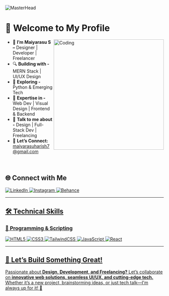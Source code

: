 ![MasterHead](https://i.pinimg.com/originals/ca/26/2e/ca262e0354eea311c41134c3e4bc3bc2.gif)

# 👋 Welcome to My Profile  

<img align="right" alt="Coding" width="350" src="https://user-images.githubusercontent.com/55389276/140866485-8fb1c876-9a8f-4d6a-98dc-08c4981eaf70.gif">


- 🚀 **I’m Maiyarasu S –** Designer | Developer | Freelancer
- 🔍 **Building with -** MERN Stack | UI/UX Design  
- 📖 **Exploring -**  Python & Emerging Tech
- 🎯 **Expertise in -** Web Dev | Visual Design | Frontend & Backend
- 💬 **Talk to me about -** Design | Full-Stack Dev | Freelancing  
- 📩 **Let’s Connect:** maiyarasuharish7@gmail.com
  <br><br><br>



 
## 🌐 Connect with Me
<a href="https://linkedin.com/in/maiyarasu" target="_blank">
    <img src="https://img.shields.io/badge/LinkedIn-0A66C2?style=for-the-badge&logo=LinkedIn&logoColor=white" alt="LinkedIn" />
</a>
<a href="https://www.instagram.com/maiyarasuu/" target="_blank">
    <img src="https://img.shields.io/badge/Instagram-E4405F?style=for-the-badge&logo=instagram&logoColor=white" alt="Instagram" />
</a>
<a href="https://www.behance.net/maiyarasu_s">
    <img src="https://img.shields.io/badge/Behance-1769ff?style=for-the-badge&logo=behance&logoColor=white" alt="Behance" /> 

---
## 🛠️ Technical Skills

### 🔹 **Programming & Scripting**
<div align="left">
   <img src="https://img.shields.io/badge/HTML5-000000?style=for-the-badge&logo=html5&logoColor=E34F26" alt="HTML5" />
<img src="https://img.shields.io/badge/CSS3-000000?style=for-the-badge&logo=css3&logoColor=1572B6" alt="CSS3" />
<img src="https://img.shields.io/badge/TailwindCSS-000000?style=for-the-badge&logo=tailwindcss&logoColor=06B6D4" alt="TailwindCSS" />
<img src="https://img.shields.io/badge/JavaScript-000000?style=for-the-badge&logo=javascript&logoColor=F7DF1E" alt="JavaScript" />
<img src="https://img.shields.io/badge/React-000000?style=for-the-badge&logo=react&logoColor=61DAFB" alt="React" />
</div>

---

## 🎯 Let’s Build Something Great!
Passionate about **Design, Development, and Freelancing?** Let’s collaborate on **innovative web solutions, seamless UI/UX, and cutting-edge tech.** Whether it’s a new project, brainstorming ideas, or just tech talk—I'm always up for it! 🚀
